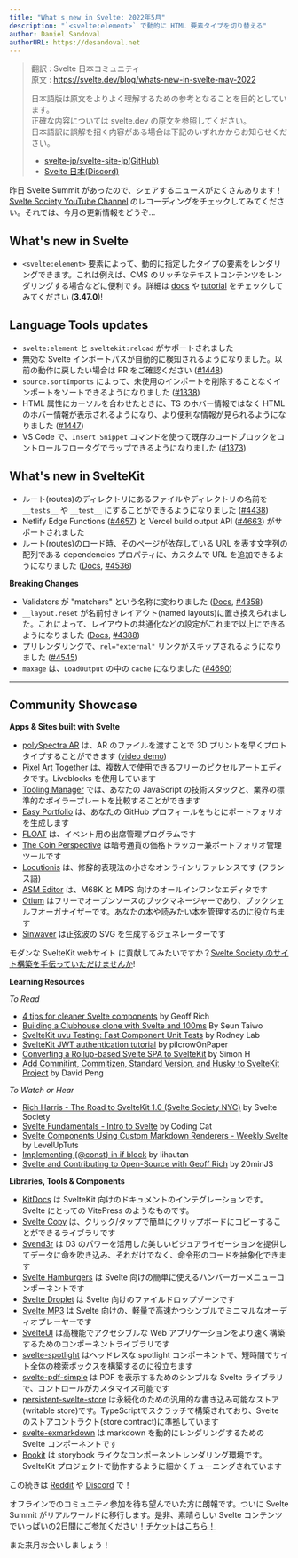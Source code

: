 ```yaml
---
title: "What's new in Svelte: 2022年5月"
description: "`<svelte:element>` で動的に HTML 要素タイプを切り替える"
author: Daniel Sandoval
authorURL: https://desandoval.net
---
```

> 翻訳 : Svelte 日本コミュニティ  
> 原文 : https://svelte.dev/blog/whats-new-in-svelte-may-2022
>
> 日本語版は原文をよりよく理解するための参考となることを目的としています。  
> 正確な内容については svelte.dev の原文を参照してください。  
> 日本語訳に誤解を招く内容がある場合は下記のいずれかからお知らせください。
>
> - [svelte-jp/svelte-site-jp(GitHub)](https://github.com/svelte-jp/svelte-site-jp)
> - [Svelte 日本(Discord)](https://discord.com/invite/YTXq3ZtBbx)

昨日 Svelte Summit があったので、シェアするニュースがたくさんあります！[Svelte Society YouTube Channel](https://www.youtube.com/sveltesociety) のレコーディングをチェックしてみてください。それでは、今月の更新情報をどうぞ…

## What's new in Svelte
- `<svelte:element>` 要素によって、動的に指定したタイプの要素をレンダリングできます。これは例えば、CMS のリッチなテキストコンテンツをレンダリングする場合などに便利です。詳細は [docs](https://svelte.jp/docs#template-syntax-svelte-element) や [tutorial](https://svelte.jp/tutorial/svelte-element) をチェックしてみてください (**3.47.0**)!


## Language Tools updates
- `svelte:element` と `sveltekit:reload` がサポートされました
- 無効な Svelte インポートパスが自動的に検知されるようになりました。以前の動作に戻したい場合は PR をご確認ください ([#1448](https://github.com/sveltejs/language-tools/pull/1448))
- `source.sortImports` によって、未使用のインポートを削除することなくインポートをソートできるようになりました ([#1338](https://github.com/sveltejs/language-tools/issues/1338))
- HTML 属性にカーソルを合わせたときに、TS のホバー情報ではなく HTML のホバー情報が表示されるようになり、より便利な情報が見られるようになりました ([#1447](https://github.com/sveltejs/language-tools/pull/1447))
- VS Code で、`Insert Snippet` コマンドを使って既存のコードブロックをコントロールフロータグでラップできるようになりました ([#1373](https://github.com/sveltejs/language-tools/pull/1373))

## What's new in SvelteKit
- ルート(routes)のディレクトリにあるファイルやディレクトリの名前を `__tests__` や `__test__` にすることができるようになりました ([#4438](https://github.com/sveltejs/kit/pull/4438))
- Netlify Edge Functions ([#4657](https://github.com/sveltejs/kit/pull/4657)) と Vercel build output API ([#4663](https://github.com/sveltejs/kit/pull/4663)) がサポートされました
- ルート(routes)のロード時、そのページが依存している URL を表す文字列の配列である dependencies プロパティに、カスタムで URL を追加できるようになりました ([Docs](https://kit.svelte.dev/docs/loading#output-dependencies), [#4536](https://github.com/sveltejs/kit/pull/4536))


**Breaking Changes**
- Validators が "matchers" という名称に変わりました ([Docs](https://kit.svelte.dev/docs/routing#advanced-routing-matching), [#4358](https://github.com/sveltejs/kit/pull/4358))
- `__layout.reset` が名前付きレイアウト(named layouts)に置き換えられました。これによって、レイアウトの共通化などの設定がこれまで以上にできるようになりました ([Docs](https://kit.svelte.dev/docs/layouts#named-layouts), [#4388](https://github.com/sveltejs/kit/pull/4388))
- プリレンダリングで、`rel="external"` リンクがスキップされるようになりました ([#4545](https://github.com/sveltejs/kit/pull/4545))
- `maxage` は、`LoadOutput` の中の `cache` になりました ([#4690](https://github.com/sveltejs/kit/pull/4690))


---

## Community Showcase

**Apps & Sites built with Svelte**
- [polySpectra AR](https://ar.polyspectra.com/) は、AR のファイルを渡すことで 3D プリントを早くプロトタイプすることができます ([video demo](https://www.youtube.com/watch?v=VhYCeVGcG3E))
- [Pixel Art Together](https://github.com/liveblocks/pixel-art-together) は、複数人で使用できるフリーのピクセルアートエディタです。Liveblocks を使用しています
- [Tooling Manager](https://tooling-manager.netlify.app/) では、あなたの JavaScript の技術スタックと、業界の標準的なボイラープレートを比較することができます
- [Easy Portfolio](https://easy-portfolio.com/) は、あなたの GitHub プロフィールをもとにポートフォリオを生成します
- [FLOAT](https://github.com/muttoni/float) は、イベント用の出席管理プログラムです
- [The Coin Perspective](https://thecoinperspective.com/) は暗号通貨の価格トラッカー兼ポートフォリオ管理ツールです
- [Locutionis](https://github.com/pbouillon/locutionis) は、修辞的表現法の小さなオンラインリファレンスです (フランス語)
- [ASM Editor](https://asm-editor.specy.app/) は、M68K と MIPS 向けのオールインワンなエディタです
- [Otium](https://github.com/alombi/otium) はフリーでオープンソースのブックマネージャーであり、ブックシェルフオーガナイザーです。あなたの本や読みたい本を管理するのに役立ちます
- [Sinwaver](https://github.com/Hugo-Dz/Sinwaver) は正弦波の SVG を生成するジェネレーターです

モダンな SvelteKit webサイト に貢献してみたいですか？[Svelte Society のサイト構築を手伝っていただけませんか](https://github.com/svelte-society/sveltesociety.dev/issues)!


**Learning Resources**

_To Read_
- [4 tips for cleaner Svelte components](https://geoffrich.net/posts/clean-component-tips/) by Geoff Rich
- [Building a Clubhouse clone with Svelte and 100ms](https://www.100ms.live/blog/clubhouse-clone-with-svelte) By Seun Taiwo
- [SvelteKit uvu Testing: Fast Component Unit Tests](https://rodneylab.com/sveltekit-uvu-testing/) by Rodney Lab
- [SvelteKit JWT authentication tutorial](https://dev.to/pilcrowonpaper/sveltekit-jwt-authentication-tutorial-2m34) by pilcrowOnPaper
- [Converting a Rollup-based Svelte SPA to SvelteKit](https://github.com/sveltejs/kit/discussions/4595) by Simon H
- [Add Commitint, Commitizen, Standard Version, and Husky to SvelteKit Project](https://davipon.hashnode.dev/add-commitint-commitizen-standard-version-and-husky-to-sveltekit-project) by David Peng

_To Watch or Hear_
- [Rich Harris - The Road to SvelteKit 1.0 (Svelte Society NYC)](https://www.youtube.com/watch?v=s6a1pbTVcUs) by Svelte Society
- [Svelte Fundamentals - Intro to Svelte](https://codingcat.dev/course/intro-to-svelte) by Coding Cat
- [Svelte Components Using Custom Markdown Renderers - Weekly Svelte](https://www.youtube.com/watch?v=ZiEROAqobwM) by LevelUpTuts
- [Implementing {@const} in if block](https://www.youtube.com/watch?v=f5iReGqjmG0) by lihautan
- [Svelte and Contributing to Open-Source with Geoff Rich](https://podcast.20minjs.com/1952066/10417700-episode-6-svelte-and-contributing-to-open-source-with-geoff-rich) by 20minJS


**Libraries, Tools & Components**
- [KitDocs](https://github.com/svelteness/kit-docs) は SvelteKit 向けのドキュメントのインテグレーションです。Svelte にとっての VitePress のようなものです。
- [Svelte Copy](https://github.com/ghostdevv/svelte-copy) は、クリック/タップで簡単にクリップボードにコピーすることができるライブラリです
- [Svend3r](https://github.com/oslabs-beta/svend3r) は D3 のパワーを活用した美しいビジュアライゼーションを提供してデータに命を吹き込み、それだけでなく、命令形のコードを抽象化できます
- [Svelte Hamburgers](https://github.com/ghostdevv/svelte-hamburgers) は Svelte 向けの簡単に使えるハンバーガーメニューコンポーネントです
- [Svelte Droplet](https://github.com/probablykasper/svelte-droplet) は Svelte 向けのファイルドロップゾーンです
- [Svelte MP3](https://www.npmjs.com/package/svelte-mp3) は Svelte 向けの、軽量で高速かつシンプルでミニマルなオーディオプレーヤーです
- [SvelteUI](https://github.com/Brisklemonade/svelteui) は高機能でアクセシブルな Web アプリケーションをより速く構築するためのコンポーネントライブラリです
- [svelte-spotlight](https://github.com/beynar/svelte-spotlight) はヘッドレスな spotlight コンポーネントで、短時間でサイト全体の検索ボックスを構築するのに役立ちます
- [svelte-pdf-simple](https://github.com/gspasov/svelte-pdf-simple) は PDF を表示するためのシンプルな Svelte ライブラリで、コントロールがカスタマイズ可能です
- [persistent-svelte-store](https://github.com/omer-g/persistent-svelte-store) は永続化のための汎用的な書き込み可能なストア(writable store)です。TypeScriptでスクラッチで構築されており、Svelte のストアコントラクト(store contract)に準拠しています
- [svelte-exmarkdown](https://github.com/ssssota/svelte-exmarkdown) は markdown を動的にレンダリングするための Svelte コンポーネントです
- [Bookit](https://github.com/leveluptuts/bookit) は storybook ライクなコンポーネントレンダリング環境です。SvelteKit プロジェクトで動作するように細かくチューニングされています

この続きは [Reddit](https://www.reddit.com/r/sveltejs/) や [Discord](https://discord.com/invite/yy75DKs) で！

オフラインでのコミュニティ参加を待ち望んでいた方に朗報です。ついに Svelte Summit がリアルワールドに移行します。是非、素晴らしい Svelte コンテンツ でいっぱいの2日間にご参加ください！[チケットはこちら！](https://ti.to/svelte/svelte-summit-fall-edition)

また来月お会いしましょう！
